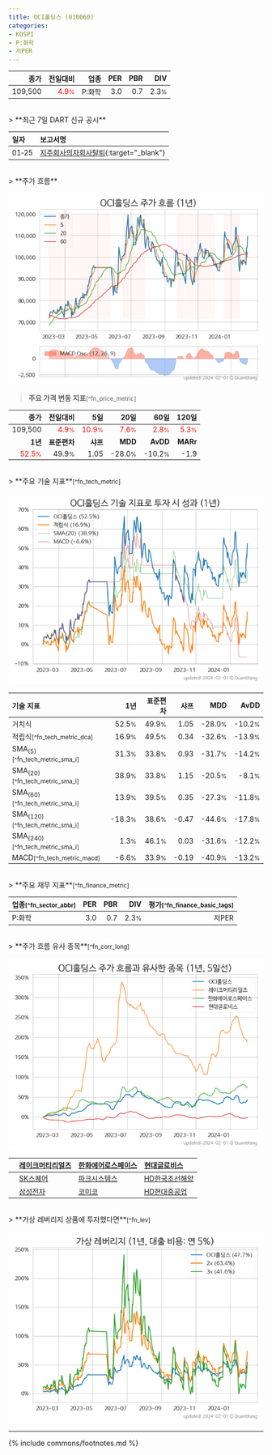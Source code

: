 ```yaml
---
title: OCI홀딩스 (010060)
categories:
- KOSPI
- P:화학
- 저PER
---
```

| **종가** | **전일대비** | **업종** | **PER** | **PBR** | **DIV** |
| -------: | -----------: | -------: | ------: | ------: | ------: |
| 109,500 | <span style="color: red">4.9<small>%</small></span> | P:화학 | 3.0 | 0.7 | 2.3<small>%</small> |

<!-- more -->

<br>
> **최근 7일 DART 신규 공시**<a id="dart"></a>


| **일자** | **보고서명** |
| :--------- | :----------- |
| 01&#x2011;25 | [지주회사의자회사탈퇴](https://dart.fss.or.kr/dsaf001/main.do?rcpNo=20240125800316){:target="_blank"} |

<br>
> **주가 흐름**<a id="price"></a>

![010060](/stock/images/010060.png)

> **주요 가격 변동 지표**<small>[^fn_price_metric]</small>

| **종가** | **전일대비** | **5일** | **20일** | **60일** | **120일** |
| -------: | -----------: | ------: | -------: | -------: | --------: |
| 109,500 | <span style="color: red">4.9<small>%</small></span> | <span style="color: red">10.9<small>%</small></span> | <span style="color: red">7.6<small>%</small></span> | <span style="color: red">2.8<small>%</small></span> | <span style="color: red">5.3<small>%</small></span> |
| **1년** | **표준편차** | **샤프** | **MDD** | **AvDD** | **MARr** |
| <span style="color: red">52.5<small>%</small></span> | 49.9<small>%</small> | 1.05 | -28.0<small>%</small> | -10.2<small>%</small> | -1.9 |

<br>
> **주요 기술 지표**<small>[^fn_tech_metric]</small>


![010060](/stock/images/010060_tech.png)

| **기술 지표** | **1년** | **표준편차** | **샤프** | **MDD** | **AvDD** |
| :------------ | ------: | -----------: | -------: | ------: | -------: |
| 거치식 | 52.5<small>%</small> | 49.9<small>%</small> | 1.05 | -28.0<small>%</small> | -10.2<small>%</small> |
| 적립식<small>[^fn_tech_metric_dca]</small> | 16.9<small>%</small> | 49.5<small>%</small> | 0.34 | -32.6<small>%</small> | -13.9<small>%</small> |
| SMA<sub>(5)</sub><small>[^fn_tech_metric_sma_i]</small> | 31.3<small>%</small> | 33.8<small>%</small> | 0.93 | -31.7<small>%</small> | -14.2<small>%</small> |
| SMA<sub>(20)</sub><small>[^fn_tech_metric_sma_i]</small> | 38.9<small>%</small> | 33.8<small>%</small> | 1.15 | -20.5<small>%</small> | -8.1<small>%</small> |
| SMA<sub>(60)</sub><small>[^fn_tech_metric_sma_i]</small> | 13.9<small>%</small> | 39.5<small>%</small> | 0.35 | -27.3<small>%</small> | -11.8<small>%</small> |
| SMA<sub>(120)</sub><small>[^fn_tech_metric_sma_i]</small> | -18.3<small>%</small> | 38.6<small>%</small> | -0.47 | -44.6<small>%</small> | -17.8<small>%</small> |
| SMA<sub>(240)</sub><small>[^fn_tech_metric_sma_i]</small> | 1.3<small>%</small> | 46.1<small>%</small> | 0.03 | -31.6<small>%</small> | -12.2<small>%</small> |
| MACD<small>[^fn_tech_metric_macd]</small> | -6.6<small>%</small> | 33.9<small>%</small> | -0.19 | -40.9<small>%</small> | -13.2<small>%</small> |

<br>
> **주요 재무 지표**<small>[^fn_finance_metric]</small>

| **업종**<small>[^fn_sector_abbr]</small> | **PER** | **PBR** | **DIV** | **평가**<small>[^fn_finance_basic_tags]</small> |
| :--------------------------------------- | ------: | ------: | ------: | ----------------------------------------------: |
| P:화학 | 3.0 | 0.7 | 2.3<small>%</small> | 저PER |

<br>
> **주가 흐름 유사 종목**<a id="corr"></a><small>[^fn_corr_long]</small>

![010060](/stock/images/010060_corr.png)

|    | [레이크머티리얼즈](/281740/) | [한화에어로스페이스](/012450/) | [현대글로비스](/086280/) |
| :- | :------------------------------------- | :------------------------------------- | :--------------------------------------|
|    | [SK스퀘어](/402340/) | [파크시스템스](/140860/) | [HD한국조선해양](/009540/) |
|    | [삼성전자](/005930/) | [코미코](/183300/) | [HD현대중공업](/329180/) |

<br>
> **가상 레버리지 상품에 투자했다면**<a id="2x"></a><small>[^fn_lev]</small>

![010060](/stock/images/010060_2x.png)

---
{% include commons/footnotes.md %}
